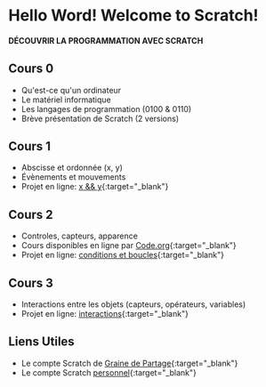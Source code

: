 # Hello Word! Welcome to Scratch!
#### DÉCOUVRIR LA PROGRAMMATION AVEC SCRATCH

## Cours 0
- Qu'est-ce qu'un ordinateur
- Le matériel informatique
- Les langages de programmation (0100 & 0110)
- Brève présentation de Scratch (2 versions)

## Cours 1
- Abscisse et ordonnée (x, y)
- Évènements et mouvements
- Projet en ligne: [x && y](https://scratch.mit.edu/projects/473958592/editor/){:target="_blank"}

## Cours 2
- Controles, capteurs, apparence 
- Cours disponibles en ligne par [Code.org](https://studio.code.org/s/express-2019){:target="_blank"}
- Projet en ligne: [conditions et boucles](https://scratch.mit.edu/projects/471241661/editor){:target="_blank"}


## Cours 3
- Interactions entre les objets (capteurs, opérateurs, variables)
- Projet en ligne: [interactions](https://scratch.mit.edu/projects/478403203/editor){:target="_blank"}

## Liens Utiles
- Le compte Scratch de [Graine de Partage](https://scratch.mit.edu/users/Gdp-Scratch/){:target="_blank"}
- Le compte Scratch [personnel](https://scratch.mit.edu/users/equalsTo/){:target="_blank"}
